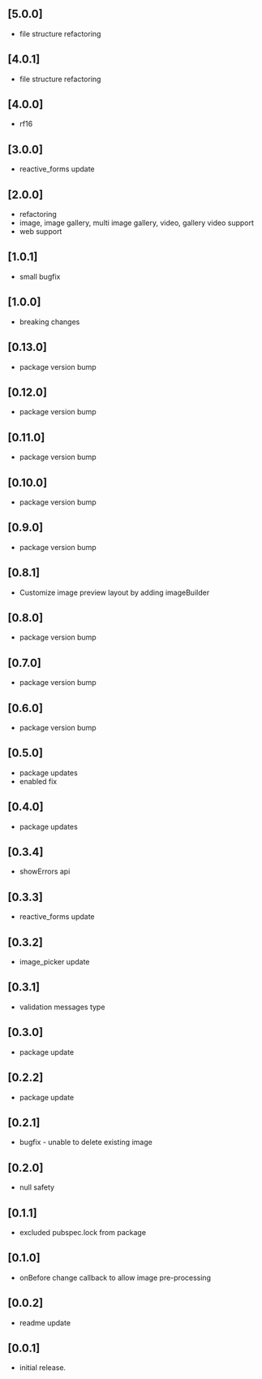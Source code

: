 ## [5.0.0]

* file structure refactoring

## [4.0.1]

* file structure refactoring

## [4.0.0]

* rf16

## [3.0.0]

* reactive_forms update

## [2.0.0]

* refactoring
* image, image gallery, multi image gallery, video, gallery video support
* web support

## [1.0.1]

* small bugfix

## [1.0.0]

* breaking changes

## [0.13.0]

* package version bump

## [0.12.0]

* package version bump

## [0.11.0]

* package version bump

## [0.10.0]

* package version bump

## [0.9.0]

* package version bump

## [0.8.1]

* Customize image preview layout by adding imageBuilder

## [0.8.0]

* package version bump

## [0.7.0]

* package version bump

## [0.6.0]

* package version bump

## [0.5.0]

* package updates
* enabled fix

## [0.4.0]

* package updates

## [0.3.4]

* showErrors api

## [0.3.3]

* reactive_forms update

## [0.3.2]

* image_picker update

## [0.3.1]

* validation messages type

## [0.3.0]

* package update

## [0.2.2]

* package update

## [0.2.1]

* bugfix - unable to delete existing image

## [0.2.0]

* null safety

## [0.1.1]

* excluded pubspec.lock from package

## [0.1.0]

* onBefore change callback to allow image pre-processing

## [0.0.2]

* readme update

## [0.0.1]

* initial release.
